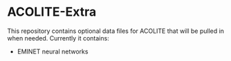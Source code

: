 # ACOLITE-Extra
This repository contains optional data files for ACOLITE that will be pulled in when needed. Currently it contains:

* EMINET neural networks
